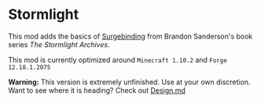 Stormlight
=========

This mod adds the basics of [Surgebinding](http://coppermind.net/wiki/Surgebinding) from Brandon Sanderson's book series *The Stormlight Archives*. 

This mod is currently optimized around `Minecraft 1.10.2` and `Forge 12.18.1.2075`


**Warning:** This version is extremely unfinished. Use at your own discretion. Want to see where it is heading? Check out [Design.md](./Design.md)
